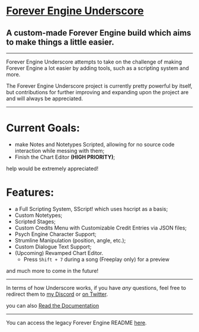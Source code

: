 # [Forever Engine Underscore](https://github.com/BeastlyGhost/Forever-Engine-Underscore)
A custom-made Forever Engine build which aims to make things a little easier.
----------------------------------------------

----------------------------------------------
Forever Engine Underscore attempts to take on the challenge of making Forever Engine a lot easier by adding tools, such as a scripting system and more. 

The Forever Engine Underscore project is currently pretty powerful by itself, but contributions for further improving and expanding upon the project are and will always be appreciated.

----------------------------------------------
# Current Goals:
* make Notes and Notetypes Scripted, allowing for no source code interaction while messing with them;
* Finish the Chart Editor **(HIGH PRIORITY)**;

help would be extremely appreciated!

# Features:
* a Full Scripting System, SScript! which uses hscript as a basis;
* Custom Notetypes;
* Scripted Stages;
* Custom Credits Menu with Customizable Credit Entries via JSON files;
* Psych Engine Character Support;
* Strumline Manipulation (position, angle, etc.);
* Custom Dialogue Text Support;
* (Upcoming) Revamped Chart Editor.
  * Press ``Shift + 7`` during a song (Freeplay only) for a preview

and much more to come in the future!

----------------------------------------------
In terms of how Underscore works, if you have *any* questions, feel free to redirect them to [my Discord](https://discord.com/users/597124141530742805) or [on Twitter](https://twitter.com/Fan_de_RPG).

you can also [Read the Documentation](https://github.com/BeastlyGhost/Forever-Engine-Underscore/wiki)

----------------------------------------------
You can access the legacy Forever Engine README [here](/docs/legacy-README.md).
